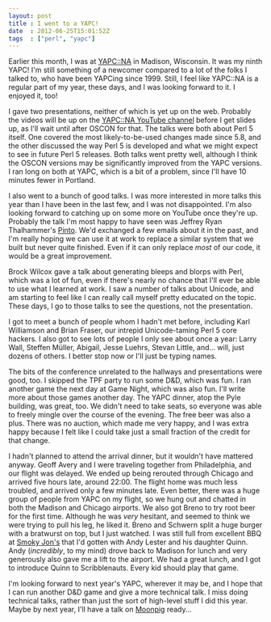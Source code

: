 ```yaml
---
layout: post
title : I went to a YAPC!
date  : 2012-06-25T15:01:52Z
tags  : ["perl", "yapc"]
---
```

Earlier this month, I was at [YAPC::NA](http://yapcna.org/) in Madison,
Wisconsin.  It was my ninth YAPC!  I'm still something of a newcomer compared
to a lot of the folks I talked to, who have been YAPCing since 1999.  Still, I
feel like YAPC::NA is a regular part of my year, these days, and I was looking
forward to it.  I enjoyed it, too!

I gave two presentations, neither of which is yet up on the web.  Probably the
videos will be up on the [YAPC::NA YouTube
channel](http://www.youtube.com/user/yapcna/videos) before I get slides up, as
I'll wait until after OSCON for that.  The talks were both about Perl 5 itself.
One covered the most likely-to-be-used changes made since 5.8, and the other
discussed the way Perl 5 is developed and what we might expect to see in future
Perl 5 releases.  Both talks went pretty well, although I think the OSCON
versions may be significantly improved from the YAPC versions.  I ran long on
both at YAPC, which is a bit of a problem, since I'll have 10 minutes fewer in
Portland.

I also went to a bunch of good talks.  I was more interested in more talks this
year than I have been in the last few, and I was not disappointed.  I'm also
looking forward to catching up on some more on YouTube once they're up.
Probably the talk I'm most happy to have seen was Jeffrey Ryan Thalhammer's
[Pinto](https://metacpan.org/module/Pinto).  We'd exchanged a few emails about
it in the past, and I'm really hoping we can use it at work to replace a
similar system that we built but never quite finished.  Even if it can only
replace *most* of our code, it would be a great improvement.

Brock Wilcox gave a talk about generating bleeps and blorps with Perl, which
was a lot of fun, even if there's nearly no chance that I'll ever be able to
use what I learned at work.  I saw a number of talks about Unicode, and am
starting to feel like I can really call myself pretty educated on the topic.
These days, I go to those talks to see the questions, not the presentation.

I got to meet a bunch of people whom I hadn't met before, including Karl
Williamson and Brian Fraser, our intrepid Unicode-taming Perl 5 core hackers.
I also got to see lots of people I only see about once a year:  Larry Wall,
Steffen Müller, Abigail, Jesse Luehrs, Stevan Little, and... will, just dozens
of others.  I better stop now or I'll just be typing names.

The bits of the conference unrelated to the hallways and presentations were
good, too.  I skipped the TPF party to run some D&D, which was fun.  I ran
another game the next day at Game Night, which was also fun.  I'll write more
about those games another day.  The YAPC dinner, atop the Pyle building, was
great, too.  We didn't need to take seats, so everyone was able to freely
mingle over the course of the evening.  The free beer was also a plus.  There
was no auction, which made me very happy, and I was extra happy because I felt
like I could take just a small fraction of the credit for that change.

I hadn't planned to attend the arrival dinner, but it wouldn't have mattered
anyway.  Geoff Avery and I were traveling together from Philadelphia, and our
flight was delayed.  We ended up being rerouted through Chicago and arrived
five hours late, around 22:00.  The flight home was much less troubled, and
arrived only a few minutes late.  Even better, there was a huge group of people
from YAPC on my flight, so we hung out and chatted in both the Madison and
Chicago airports.  We also got Breno to try root beer for the first time.
Although he was *very* hesitant, and seemed to think we were trying to pull his
leg, he liked it.  Breno and Schwern split a huge burger with a bratwurst on
top, but I just watched.  I was still full from excellent BBQ at [Smoky
Jon's](http://www.yelp.com/biz/smoky-jons-1-bbq-madison) that I'd gotten with
Andy Lester and his daughter Quinn.  Andy (*incredibly*, to my mind) drove back
to Madison for lunch and very generously also gave me a lift to the airport.
We had a great lunch, and I got to introduce Quinn to Scribblenauts.  Every kid
should play that game.

I'm looking forward to next year's YAPC, wherever it may be, and I hope that I
can run another D&D game and give a more technical talk.  I miss doing
technical talks, rather than just the sort of high-level stuff I did this year.
Maybe by next year, I'll have a talk on
[Moonpig](http://github.com/rjbs/moonpig) ready...

